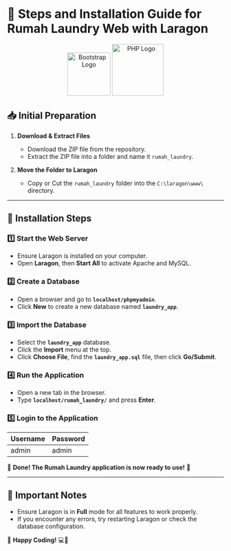 # 📌 Steps and Installation Guide for Rumah Laundry Web with Laragon

<p align="center">
  <img src="https://getbootstrap.com/docs/5.3/assets/brand/bootstrap-logo-shadow.png" alt="Bootstrap Logo" width="100">
  <img src="https://www.php.net/images/logos/php-logo.svg" alt="PHP Logo" width="120">
</p>

## 📥 Initial Preparation
1. **Download & Extract Files**
   - Download the ZIP file from the repository.
   - Extract the ZIP file into a folder and name it `rumah_laundry`.

2. **Move the Folder to Laragon**
   - Copy or Cut the `rumah_laundry` folder into the `C:\laragon\www\` directory.

---

## 🚀 Installation Steps

### 1️⃣ Start the Web Server
- Ensure Laragon is installed on your computer.
- Open **Laragon**, then **Start All** to activate Apache and MySQL.

### 2️⃣ Create a Database
- Open a browser and go to **`localhost/phpmyadmin`**.
- Click **New** to create a new database named **`laundry_app`**.

### 3️⃣ Import the Database
- Select the **`laundry_app`** database.
- Click the **Import** menu at the top.
- Click **Choose File**, find the **`laundry_app.sql`** file, then click **Go/Submit**.

### 4️⃣ Run the Application
- Open a new tab in the browser.
- Type **`localhost/rumah_laundry/`** and press **Enter**.

### 5️⃣ Login to the Application
| Username | Password |
|----------|----------|
| admin    | admin    |

🎉 **Done! The Rumah Laundry application is now ready to use!** 🚀

---

## 📌 Important Notes
- Ensure Laragon is in **Full** mode for all features to work properly.
- If you encounter any errors, try restarting Laragon or check the database configuration.

🔹 **Happy Coding!** 💻🎨

